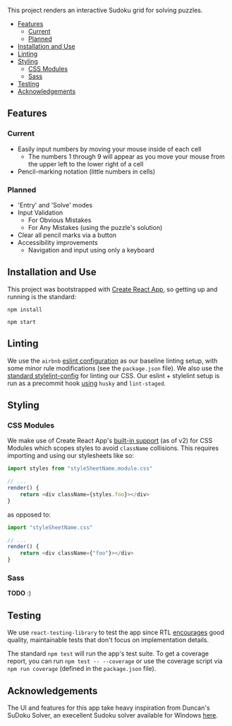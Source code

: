 This project renders an interactive Sudoku grid for solving puzzles.

-   [Features](#Features)
    -   [Current](#Current)
    -   [Planned](#Planned)
-   [Installation and Use](#Installation-and-Use)
-   [Linting](#Linting)
-   [Styling](#Styling)
    -   [CSS Modules](#CSS-Modules)
    -   [Sass](#Sass)
-   [Testing](#Testing)
-   [Acknowledgements](#Acknowledgements)

## Features

### Current

-   Easily input numbers by moving your mouse inside of each cell
    -   The numbers 1 through 9 will appear as you move your mouse from the upper left to the lower right of a cell
-   Pencil-marking notation (little numbers in cells)

### Planned

-   'Entry' and 'Solve' modes
-   Input Validation
    -   For Obvious Mistakes
    -   For Any Mistakes (using the puzzle's solution)
-   Clear all pencil marks via a button
-   Accessibility improvements
    -   Navigation and input using only a keyboard

## Installation and Use

This project was bootstrapped with [Create React App](https://github.com/facebook/create-react-app), so getting up and running is the standard:

`npm install`

`npm start`

## Linting

We use the `airbnb` [eslint configuration](https://github.com/airbnb/javascript/tree/master/packages/eslint-config-airbnb) as our baseline linting setup, with some minor rule modifications (see the `package.json` file). We also use the [standard stylelint-config](https://github.com/stylelint/stylelint-config-standard) for linting our CSS. Our eslint + stylelint setup is run as a precommit hook [using](https://medium.com/@bartwijnants/using-prettier-and-husky-to-make-your-commits-save-2960f55cd351) `husky` and `lint-staged`.

## Styling

### CSS Modules

We make use of Create React App's [built-in support](https://facebook.github.io/create-react-app/docs/adding-a-css-modules-stylesheet) (as of v2) for CSS Modules which scopes styles to avoid `className` collisions. This requires importing and using our stylesheets like so:

```js
import styles from "styleSheetName.module.css"

// ...
render() {
    return <div className={styles.foo}></div>
}
```

as opposed to:

```js
import "styleSheetName.css"

// ...
render() {
    return <div className={"foo"}></div>
}
```

### Sass

**TODO** :)

## Testing

We use `react-testing-library` to test the app since RTL [encourages](https://github.com/testing-library/react-testing-library#the-problem) good quality, maintainable tests that don't focus on implementation details.

The standard `npm test` will run the app's test suite. To get a coverage report, you can run `npm test -- --coverage` or use the coverage script via `npm run coverage` (defined in the `package.json` file).

## Acknowledgements

The UI and features for this app take heavy inspiration from Duncan's SuDoku Solver, an execellent Sudoku solver available for Windows [here](http://www.littlegogs.com/).
